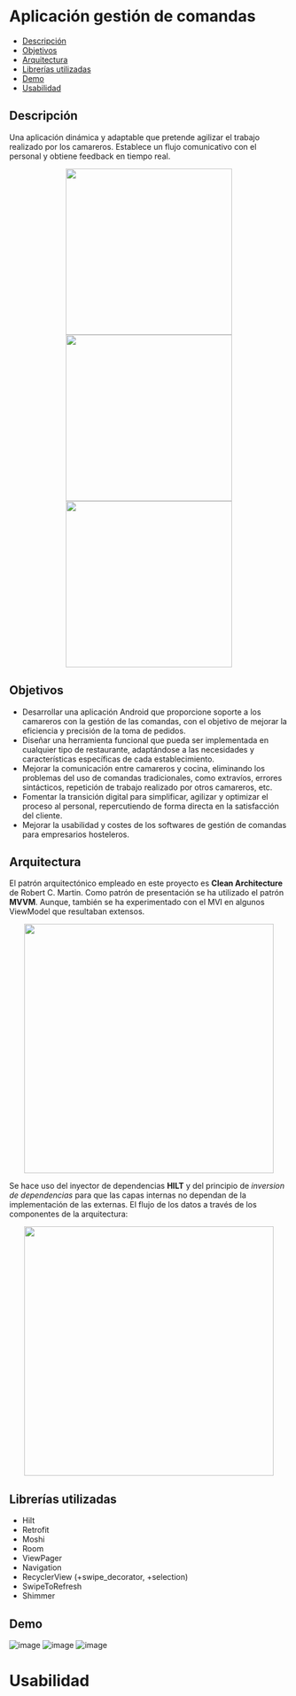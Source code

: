 # Aplicación gestión de comandas
- [Descripción](#descripción)
- [Objetivos](#objetivos)
- [Arquitectura](#arquitectura)
- [Librerías utilizadas](#librerias-utilizadas)
- [Demo](#demo)
- [Usabilidad](#usabilidad)

## Descripción
Una aplicación dinámica y adaptable que pretende agilizar el trabajo realizado por los camareros. Establece un flujo comunicativo con el personal y
obtiene feedback en tiempo real.
<div align="center">
  <img height="300" src="https://github.com/aperher/android-comandas-tfg/assets/100694428/fad69d60-3118-4058-a1c6-846937921e6e"/>
  <img height="300" src="https://github.com/aperher/android-comandas-tfg/assets/100694428/3e0fc69a-d5bf-4c35-b0a4-08ee9d97e06c"/>
  <img height="300" src="https://github.com/aperher/android-comandas-tfg/assets/100694428/67323e3d-ff4c-424b-9abd-b4e634eaec46)"/>
</div>

## Objetivos
- Desarrollar una aplicación Android que proporcione soporte a los camareros con la gestión de las comandas, con el objetivo de mejorar la eficiencia y precisión de la toma de pedidos.
-	Diseñar una herramienta funcional que pueda ser implementada en cualquier tipo de restaurante, adaptándose a las necesidades y características específicas de cada establecimiento.
- Mejorar la comunicación entre camareros y cocina, eliminando los problemas del uso de comandas tradicionales, como extravíos, errores sintácticos, repetición de trabajo realizado por otros camareros, etc. 
-	Fomentar la transición digital para simplificar, agilizar y optimizar el proceso al personal, repercutiendo de forma directa en la satisfacción del cliente.
-	Mejorar la usabilidad y costes de los softwares de gestión de comandas para empresarios hosteleros.

## Arquitectura
El patrón arquitectónico empleado en este proyecto es **Clean Architecture** de Robert C. Martin. Como patrón de presentación se ha utilizado el patrón **MVVM**. 
Aunque, también se ha experimentado con el MVI en algunos ViewModel que resultaban extensos.
<div align="center">
  <img width="450" src="https://github.com/aperher/android-comandas-tfg/assets/100694428/672c0feb-e963-48b6-ad82-eda1002ad01f"/>
</div>

Se hace uso del inyector de dependencias **HILT** y del principio de *inversion de dependencias* para que las capas internas no dependan de la 
implementación de las externas. El flujo de los datos a través de los componentes de la arquitectura:

<div align="center">
  <img width="450" src="https://github.com/aperher/android-comandas-tfg/assets/100694428/34509b47-29ad-4bd3-aef5-c08e16ec5b24"/>
</div>

## Librerías utilizadas
- Hilt
- Retrofit
- Moshi
- Room
- ViewPager
- Navigation
- RecyclerView (+swipe_decorator, +selection)
- SwipeToRefresh
- Shimmer

## Demo
![image](https://github.com/aperher/android-comandas-tfg/assets/100694428/bf12b827-2c53-42e5-ab7d-96da1a7fc219)
![image](https://github.com/aperher/android-comandas-tfg/assets/100694428/929c550a-034f-4b0f-98ea-5996cf264b9a)
![image](https://github.com/aperher/android-comandas-tfg/assets/100694428/2419fcc7-32af-4016-91cc-b87fa0445da3)

# Usabilidad
